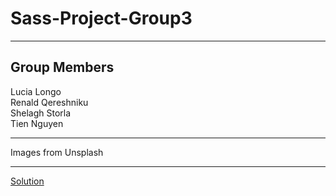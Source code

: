 # Sass-Project-Group3

***

## Group Members

Lucia Longo  
Renald Qereshniku  
Shelagh Storla  
Tien Nguyen

***

Images from Unsplash

***

[Solution](https://sass-project-group3-amcxuzgtts.now.sh/ "Solution")
















